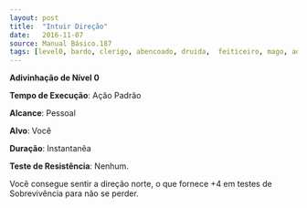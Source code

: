 ```yaml
---
layout: post
title:  "Intuir Direção"
date:   2016-11-07
source: Manual Básico.187
tags: [level0, bardo, clerigo, abencoado, druida,  feiticeiro, mago, adivinhacao, padrao, pessoal, voce, instantanea, nenhum]
---
```


**Adivinhação de Nível 0**

**Tempo de Execução**: Ação Padrão

**Alcance**: Pessoal

**Alvo**: Você

**Duração**: Instantanêa

**Teste de Resistência**: Nenhum.

Você consegue sentir a direção norte,
o que fornece +4 em testes de Sobrevivência para não se perder.
